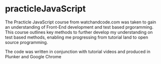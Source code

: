 # practicleJavaScript
The Practicle JavaScript course from watchandcode.com was taken to gain an understanding of Front-End development and test based prgoramming. This course outlines key methods to further develop my understanding on test based methods, enabling me progressing from tutorial land to open source programming.

The code was written in conjunction with tutorial videos and produced in Plunker and Google Chrome
